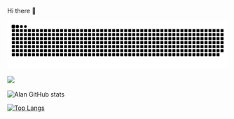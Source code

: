 Hi there 👋

![Snake animation](https://raw.githubusercontent.com/D-Mass-RR/D-Mass-RR/output/github-contribution-grid-snake-dark.svg)

![](https://komarev.com/ghpvc/?username=D-Mass-RR)

![Alan GitHub stats](https://github-readme-stats.vercel.app/api?username=d-mass-rr&show_icons=true&theme=tokyonight&include_all_commits=true)

[![Top Langs](https://github-readme-stats.vercel.app/api/top-langs/?username=D-Mass-RR&layout=donut&theme=tokyonight)](https://github.com/d-mass-rr/github-readme-stats)
